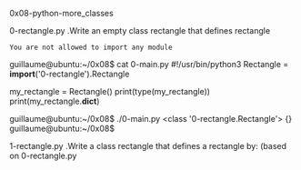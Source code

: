 0x08-python-more_classes

0-rectangle.py
	.Write an empty class rectangle that defines  rectangle
	
    You are not allowed to import any module

guillaume@ubuntu:~/0x08$ cat 0-main.py
#!/usr/bin/python3
Rectangle = __import__('0-rectangle').Rectangle

my_rectangle = Rectangle()
print(type(my_rectangle))
print(my_rectangle.__dict__)

guillaume@ubuntu:~/0x08$ ./0-main.py
<class '0-rectangle.Rectangle'>
{}
guillaume@ubuntu:~/0x08$ 

1-rectangle.py
	.Write a class rectangle that defines a rectangle by: (based on 0-rectangle.py
